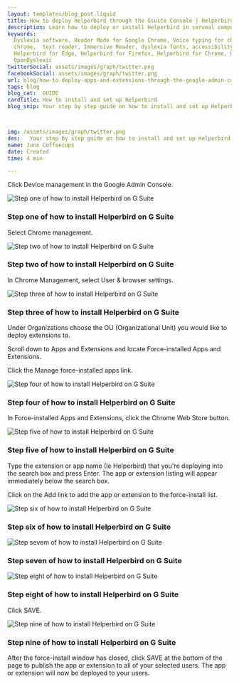 ```yaml
---
layout: templates/blog_post.liquid
title: How to deploy Helperbird through the Gsuite Console | Helperbird
description: Learn how to deploy or install Helperbird in serveal computers at once.
keywords:
  Dyslexia software, Reader Mode for Google Chrome, Voice typing for chrome, Text to speech for
  chrome,  text reader, Immersive Reader, dyslexia fonts, accessibility software, dyslexia software,
  Helperbird for Edge, Helperbird for Firefox, Helperbird for Chrome, Opendyslexic for Chrome,
  OpenDyslexic
twitterSocial: assets/images/graph/twitter.png
facebookSocial: assets/images/graph/twitter.png
url: blog/how-to-deploy-apps-and-extensions-through-the-google-admin-console/
tags: blog
blog_cat:  GUIDE
cardTitle: How to install and set up Helperbird
blog_snip: Your step by step guide on how to install and set up Helperbird.



img: /assets/images/graph/twitter.png
des:   Your step by step guide on how to install and set up Helperbird.
name: June Coffeecups
date: Created
time: 4 min

---
```


  

Click Device management in the Google Admin Console.

  

![Step one of how to install Helperbird on G Suite](/assets/images/blog/how-to-deploy-apps-and-extensions-through-the-google-admin-console/steps_1.png)

  

### Step one of how to install Helperbird on G Suite

  

Select Chrome management.

  

![Step two of how to install Helperbird on G Suite](/assets/images/blog/how-to-deploy-apps-and-extensions-through-the-google-admin-console/steps_2.png)

  

### Step two of how to install Helperbird on G Suite

  

In Chrome Management, select User & browser settings.

  

![Step three of how to install Helperbird on G Suite](/assets/images/blog/how-to-deploy-apps-and-extensions-through-the-google-admin-console/steps_3.png)

  

### Step three of how to install Helperbird on G Suite

  

Under Organizations choose the OU (Organizational Unit) you would like to deploy extensions to.

Scroll down to Apps and Extensions and locate Force-installed Apps and Extensions.

  

Click the Manage force-installed apps link.

  

![Step four of how to install Helperbird on G Suite](/assets/images/blog/how-to-deploy-apps-and-extensions-through-the-google-admin-console/steps_4.png)

  

### Step four of how to install Helperbird on G Suite

  

In Force-installed Apps and Extensions, click the Chrome Web Store button.

  

![Step five of how to install Helperbird on G Suite](/assets/images/blog/how-to-deploy-apps-and-extensions-through-the-google-admin-console/steps_5.png)

  

### Step five of how to install Helperbird on G Suite

  

Type the extension or app name (Ie Helperbird) that you're deploying into the search box and press Enter. The app or extension listing will appear immediately below the search box.

Click on the Add link to add the app or extension to the force-install list.

  

![Step six of how to install Helperbird on G Suite](/assets/images/blog/how-to-deploy-apps-and-extensions-through-the-google-admin-console/steps_6.png)

  

### Step six of how to install Helperbird on G Suite

  

![Step sevem of how to install Helperbird on G Suite](/assets/images/blog/how-to-deploy-apps-and-extensions-through-the-google-admin-console/steps_7.png)

  

### Step seven of how to install Helperbird on G Suite

  

![Step eight of how to install Helperbird on G Suite](/assets/images/blog/how-to-deploy-apps-and-extensions-through-the-google-admin-console/steps_8.png)

  

### Step eight of how to install Helperbird on G Suite

  

Click SAVE.

  

![Step nine of how to install Helperbird on G Suite](/assets/images/blog/how-to-deploy-apps-and-extensions-through-the-google-admin-console/steps_9.png)

  

### Step nine of how to install Helperbird on G Suite

  

After the force-install window has closed, click SAVE at the bottom of the page to publish the app or extension to all of your selected users. The app or extension will now be deployed to your users.